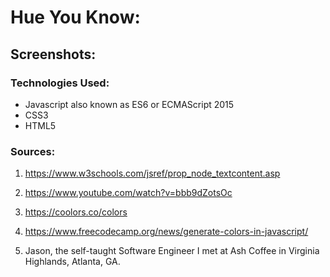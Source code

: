 # Hue You Know: 

## Screenshots: 

### Technologies Used:
 * Javascript also known as ES6 or ECMAScript 2015
 * CSS3
 * HTML5

 ### Sources: 
 1. https://www.w3schools.com/jsref/prop_node_textcontent.asp
 2. https://www.youtube.com/watch?v=bbb9dZotsOc 
 3. https://coolors.co/colors
 4. https://www.freecodecamp.org/news/generate-colors-in-javascript/

 5. Jason, the self-taught Software Engineer I met at Ash Coffee in Virginia Highlands, Atlanta, GA. 
